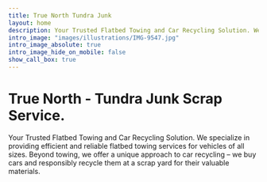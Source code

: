 ```yaml
---
title: True North Tundra Junk
layout: home
description: Your Trusted Flatbed Towing and Car Recycling Solution. We specialize in providing efficient and reliable flatbed towing services for vehicles of all sizes. Beyond towing, we offer a unique approach to car recycling – we buy cars and responsibly recycle them at a scrap yard for their valuable materials. With a commitment to environmental sustainability and customer satisfaction, we ensure a seamless process from towing to recycling. Explore our services and join us in contributing to a greener future, one car at a time.
intro_image: "images/illustrations/IMG-9547.jpg"
intro_image_absolute: true
intro_image_hide_on_mobile: false
show_call_box: true
---
```


# True North - Tundra Junk Scrap Service.

Your Trusted Flatbed Towing and Car Recycling Solution. We specialize in providing efficient and reliable flatbed towing services for vehicles of all sizes. Beyond towing, we offer a unique approach to car recycling – we buy cars and responsibly recycle them at a scrap yard for their valuable materials.
